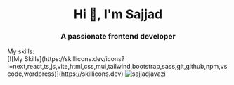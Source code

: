 <h1 align="center">Hi 👋, I'm Sajjad</h1>
<h3 align="center">A passionate frontend developer</h3>
My skills: <br />
[![My Skills](https://skillicons.dev/icons?i=next,react,ts,js,vite,html,css,mui,tailwind,bootstrap,sass,git,github,npm,vscode,wordpress)](https://skillicons.dev)
<img src="https://komarev.com/ghpvc/?username=sajjadjavazi&label=Profile%20views&color=0e75b6&style=flat" alt="sajjadjavazi" />



